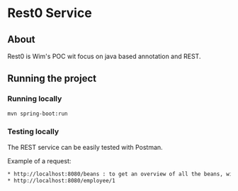 # Rest0 Service

## About

Rest0 is Wim's POC wit focus on java based annotation and REST.

## Running the project

### Running locally
```sh
mvn spring-boot:run
```

### Testing locally
The REST service can be easily tested with Postman.

Example of a request:
```sh
* http://localhost:8080/beans : to get an overview of all the beans, wired by Spring
* http://localhost:8080/employee/1
```

